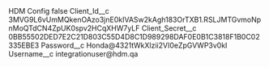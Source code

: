 <?xml version="1.0" encoding="UTF-8"?>
<CustomMetadata xmlns="http://soap.sforce.com/2006/04/metadata" xmlns:xsi="http://www.w3.org/2001/XMLSchema-instance" xmlns:xsd="http://www.w3.org/2001/XMLSchema">
    <label>HDM Config</label>
    <protected>false</protected>
    <values>
        <field>Client_Id__c</field>
        <value xsi:type="xsd:string">3MVG9L6vUmMQkenOAzo3jnE0kIVASw2kAgh183OrTXB1.RSLJMTGvmoNpnMoQTdCN4ZpUK0spv2HCqXHW7yLF</value>
    </values>
    <values>
        <field>Client_Secret__c</field>
        <value xsi:type="xsd:string">0BB55502DED7E2C21D803C55D4D8C1D989298DAF0E0B1C3818F1B0C02335EBE3</value>
    </values>
    <values>
        <field>Password__c</field>
        <value xsi:type="xsd:string">Honda@4321tWkXlzii2VI0eZpGVWP3v0kI</value>
    </values>
    <values>
        <field>Username__c</field>
        <value xsi:type="xsd:string">integrationuser@hdm.qa</value>
    </values>
</CustomMetadata>
